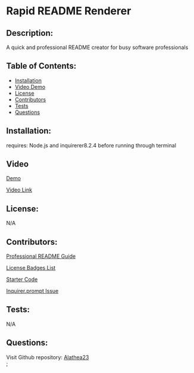 # Rapid README Renderer

  ## Description:
  
A quick and professional README creator for busy software professionals

  ## Table of Contents:
  * [Installation](#installation)
  * [Video Demo](#video)
  * [License](#license)
  * [Contributors](#contributors)
  * [Tests](#tests)
  * [Questions](#questions)
  
## Installation:

requires: Node.js and inquirerer8.2.4 before running through terminal

## Video

[Demo](./assets/READMEdemo.webm)

[Video Link](https://drive.google.com/file/d/1Xxp8j6AdgNrIeRQUJNF2JAIDXPmTYImt/view)

## License:

N/A

## Contributors:

[Professional README Guide](https://coding-boot-camp.github.io/full-stack/github/professional-readme-guide)

[License Badges List](https://gist.github.com/qvil/5e3ed56c26d784e51424621119cc4028)

[Starter Code](https://github.com/coding-boot-camp/potential-enigma)

[Inquirer.prompt Issue](https://stackoverflow.com/questions/62860243/inquirer-prompt-exiting-without-an-answer)

## Tests:

N/A

## Questions:

Visit Github repository: [Alathea23](https://github.com/alathea23/Rapid-READme-Renderer.git)  
;